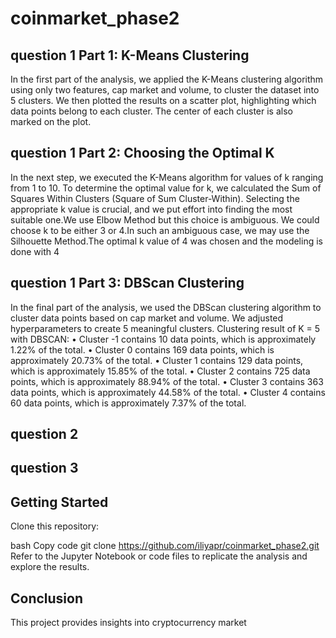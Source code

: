 # coinmarket_phase2
## question 1 Part 1: K-Means Clustering
In the first part of the analysis, we applied the K-Means clustering algorithm using only two features, cap market and volume, to cluster the dataset into 5 clusters. We then plotted the results on a scatter plot, highlighting which data points belong to each cluster. The center of each cluster is also marked on the plot.
## question 1 Part 2: Choosing the Optimal K
In the next step, we executed the K-Means algorithm for values of k ranging from 1 to 10. To determine the optimal value for k, we calculated the Sum of Squares Within Clusters (Square of Sum Cluster-Within). Selecting the appropriate k value is crucial, and we put effort into finding the most suitable one.We use Elbow Method but this choice is ambiguous. We could choose k to be either 3 or 4.In such an ambiguous case, we may use the Silhouette Method.The optimal k value of 4 was chosen and the modeling is done with 4
## question 1 Part 3: DBScan Clustering
In the final part of the analysis, we used the DBScan clustering algorithm to cluster data points based on cap market and volume. We adjusted hyperparameters to create 5 meaningful clusters. 
Clustering result of K = 5  with DBSCAN:
•	Cluster -1 contains 10 data points, which is approximately 1.22% of the total.
•	Cluster 0 contains 169 data points, which is approximately 20.73% of the total.
•	Cluster 1 contains 129 data points, which is approximately 15.85% of the total.
•	Cluster 2 contains 725 data points, which is approximately 88.94% of the total.
•	Cluster 3 contains 363 data points, which is approximately 44.58% of the total.
•	Cluster 4 contains 60 data points, which is approximately 7.37% of the total.

## question 2



## question 3




## Getting Started
Clone this repository:

bash
Copy code
git clone https://github.com/iliyapr/coinmarket_phase2.git
Refer to the Jupyter Notebook or code files to replicate the analysis and explore the results.


## Conclusion

This project provides insights into cryptocurrency market 
